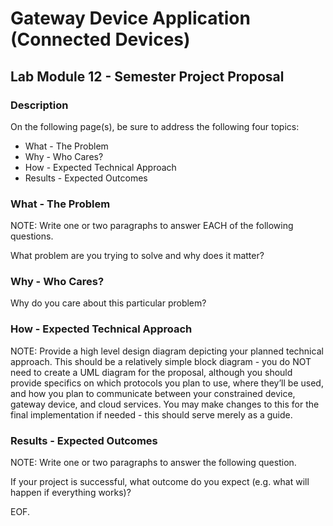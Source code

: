 # Gateway Device Application (Connected Devices)

## Lab Module 12 - Semester Project Proposal

### Description

On the following page(s), be sure to address the following four topics: 
- What - The Problem
- Why - Who Cares?
- How - Expected Technical Approach
- Results - Expected Outcomes


### What - The Problem 

NOTE: Write one or two paragraphs to answer EACH of the following questions.

What problem are you trying to solve and why does it matter?


### Why - Who Cares? 

Why do you care about this particular problem? 
 

### How - Expected Technical Approach

NOTE: Provide a high level design diagram depicting your planned technical approach. This should be a relatively
simple block diagram - you do NOT need to create a UML diagram for the proposal, although you should provide
specifics on which protocols you plan to use, where they’ll be used, and how you plan to communicate between
your constrained device, gateway device, and cloud services. You may make changes to this for the final
implementation if needed - this should serve merely as a guide. 

 
### Results - Expected Outcomes 

NOTE: Write one or two paragraphs to answer the following question.

If your project is successful, what outcome do you expect (e.g. what will happen if everything works)? 


EOF.
